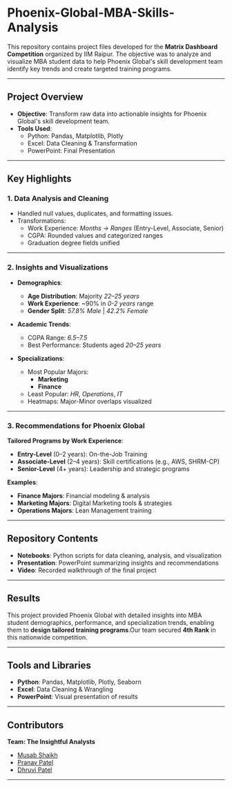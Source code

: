 # Phoenix-Global-MBA-Skills-Analysis
This repository contains project files developed for the **Matrix Dashboard Competition** organized by IIM Raipur. The objective was to analyze and visualize MBA student data to help Phoenix Global's skill development team identify key trends and create targeted training programs.

---

## Project Overview

-   **Objective**: Transform raw data into actionable insights for Phoenix Global's skill development team.
-   **Tools Used**:
    -   Python: Pandas, Matplotlib, Plotly
    -   Excel: Data Cleaning & Transformation
    -   PowerPoint: Final Presentation

---

## Key Highlights

### 1. Data Analysis and Cleaning

-   Handled null values, duplicates, and formatting issues.
-   Transformations:
    -   Work Experience: *Months → Ranges* (Entry-Level, Associate, Senior)
    -   CGPA: Rounded values and categorized ranges
    -   Graduation degree fields unified

---

### 2. Insights and Visualizations

-   **Demographics**:
    -   **Age Distribution**: Majority *22–25 years*
    -   **Work Experience**: ~90% in *0-2 years* range
    -   **Gender Split**: *57.8% Male* | *42.2% Female*

-   **Academic Trends**:
    -   CGPA Range: *6.5–7.5*
    -   Best Performance: Students aged *20–25 years*

-   **Specializations**:
    -   Most Popular Majors:
        -   **Marketing**
        -   **Finance**
    -   Least Popular: *HR*, *Operations*, *IT*
    -   Heatmaps: Major-Minor overlaps visualized

---

### 3. Recommendations for Phoenix Global

**Tailored Programs by Work Experience**:

-   **Entry-Level** (0–2 years): On-the-Job Training
-   **Associate-Level** (2–4 years): Skill certifications (e.g., AWS, SHRM-CP)
-   **Senior-Level** (4+ years): Leadership and strategic programs

**Examples**:

-   **Finance Majors**: Financial modeling & analysis
-   **Marketing Majors**: Digital Marketing tools & strategies
-   **Operations Majors**: Lean Management training

---

## Repository Contents

-   **Notebooks**: Python scripts for data cleaning, analysis, and visualization
-   **Presentation**: PowerPoint summarizing insights and recommendations
-   **Video**: Recorded walkthrough of the final project

---

## Results
This project provided Phoenix Global with detailed insights into MBA student demographics, performance, and specialization trends, enabling them to **design tailored training programs**.Our team secured **4th Rank** in this nationwide competition.

---

## Tools and Libraries
-   **Python**: Pandas, Matplotlib, Plotly, Seaborn
-   **Excel**: Data Cleaning & Wrangling
-   **PowerPoint**: Visual presentation of results
---

## Contributors
**Team: The Insightful Analysts**
-   [Musab Shaikh](https://github.com/smusab9152)
-   [Pranav Patel](https://github.com/Dhruvigit)
-   [Dhruvi Patel](https://github.com/PranavP4tel)
---
